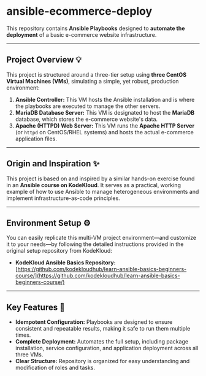 # ansible-ecommerce-deploy

This repository contains **Ansible Playbooks** designed to **automate the deployment** of a basic e-commerce website infrastructure.

---

## Project Overview 💡

This project is structured around a three-tier setup using **three CentOS Virtual Machines (VMs)**, simulating a simple, yet robust, production environment:

1.  **Ansible Controller:** This VM hosts the Ansible installation and is where the playbooks are executed to manage the other servers.
2.  **MariaDB Database Server:** This VM is designated to host the **MariaDB** database, which stores the e-commerce website's data.
3.  **Apache (HTTPD) Web Server:** This VM runs the **Apache HTTP Server** (or `httpd` on CentOS/RHEL systems) and hosts the actual e-commerce application files.

---

## Origin and Inspiration ✨

This project is based on and inspired by a similar hands-on exercise found in an **Ansible course on KodeKloud**. It serves as a practical, working example of how to use Ansible to manage heterogeneous environments and implement infrastructure-as-code principles.

---

## Environment Setup ⚙️

You can easily replicate this multi-VM project environment—and customize it to your needs—by following the detailed instructions provided in the original setup repository from KodeKloud:

* **KodeKloud Ansible Basics Repository:** [https://github.com/kodekloudhub/learn-ansible-basics-beginners-course/](https://github.com/kodekloudhub/learn-ansible-basics-beginners-course/)

---

## Key Features 🔑

* **Idempotent Configuration:** Playbooks are designed to ensure consistent and repeatable results, making it safe to run them multiple times.
* **Complete Deployment:** Automates the full setup, including package installation, service configuration, and application deployment across all three VMs.
* **Clear Structure:** Repository is organized for easy understanding and modification of roles and tasks.